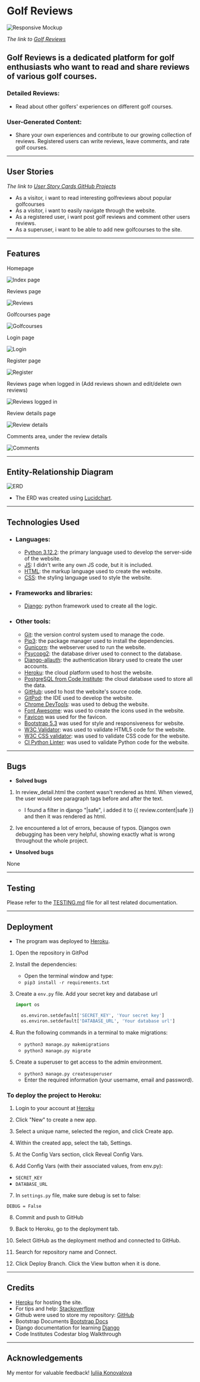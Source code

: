 # Golf Reviews

![Responsive Mockup](documentation/responsive-mockup.png)

*The link to [Golf Reviews](https://golfreview-blog-6ddabaa03e1e.herokuapp.com/)*

## Golf Reviews is a dedicated platform for golf enthusiasts who want to read and share reviews of various golf courses.

### Detailed Reviews:
* Read about other golfers' experiences on different golf courses.

### User-Generated Content:
* Share your own experiences and contribute to our growing collection of reviews. Registered users can write reviews, leave comments, and rate golf courses.

---
## User Stories

*The link to [User Story Cards GitHub Projects](https://github.com/users/ollebrask/projects/3/views/1)*


  * As a visitor, i want to read interesting golfreviews about popular golfcourses
  * As a visitor, i want to easily navigate through the website.
  * As a registered user, i want post golf reviews and comment other users reviews. 
  * As a superuser, i want to be able to add new golfcourses to the site.


---

## Features
  

Homepage

  
  ![Index page](documentation/home.png)


 Reviews page

  ![Reviews](documentation/reviews.png)

 Golfcourses page

  ![Golfcourses](documentation/golfcourses.png)

 Login page 

  ![Login](documentation/login.png)

 Register page

  ![Register](documentation/register.png)

 Reviews page when logged in (Add reviews shown and edit/delete own reviews)

  ![Reviews logged in](documentation/reviews-signedin.png)

 Review details page

  ![Review details](documentation/review-details.png)

 Comments area, under the review details

  ![Comments](documentation/comments.png)

 
---

## Entity-Relationship Diagram

  ![ERD](documentation/erd.png)

* The ERD was created using [Lucidchart](https://www.lucidchart.com/).

---
## Technologies Used

- ### Languages:
    
    + [Python 3.12.2](https://www.python.org/downloads/release/python-3122/): the primary language used to develop the server-side of the website.
    + [JS](https://www.javascript.com/): I didn't write any own JS code, but it is included.
    + [HTML](https://developer.mozilla.org/en-US/docs/Web/HTML): the markup language used to create the website.
    + [CSS](https://developer.mozilla.org/en-US/docs/Web/css): the styling language used to style the website.

- ### Frameworks and libraries:

    + [Django](https://www.djangoproject.com/): python framework used to create all the logic.

- ### Other tools:

    + [Git](https://git-scm.com/): the version control system used to manage the code.
    + [Pip3](https://pypi.org/project/pip/): the package manager used to install the dependencies.
    + [Gunicorn](https://gunicorn.org/): the webserver used to run the website.
    + [Psycopg2](https://pypi.org/project/psycopg2/): the database driver used to connect to the database.
    + [Django-allauth](https://django-allauth.readthedocs.io/en/latest/): the authentication library used to create the user accounts.
    + [Heroku](https://dashboard.heroku.com/): the cloud platform used to host the website.
    + [PostgreSQL from Code Institute](https://dbs.ci-dbs.net/): the cloud database used to store all the data.
    + [GitHub](https://github.com/): used to host the website's source code.
    + [GitPod](https://gitpod.io/): the IDE used to develop the website.
    + [Chrome DevTools](https://developer.chrome.com/docs/devtools/open/): was used to debug the website.
    + [Font Awesome](https://fontawesome.com/): was used to create the icons used in the website.
    + [Favicon](https://favicon.io/) was used for the favicon.
    + [Bootstrap 5.3](https://getbootstrap.com/) was used for style and responsiveness for website.
    + [W3C Validator](https://validator.w3.org/): was used to validate HTML5 code for the website.
    + [W3C CSS validator](https://jigsaw.w3.org/css-validator/): was used to validate CSS code for the website.
    + [CI Python Linter](https://pep8ci.herokuapp.com/): was used to validate Python code for the website.


---
## Bugs

+ **Solved bugs**

1. In review_detail.html the content wasn't rendered as html. When viewed, the user would see paragraph tags before and after the text.

    - I found a filter in django "|safe", i added it to {{ review.content|safe }} and then it was rendered as html.

2. Ive encountered a lot of errors, because of typos. Djangos own debugging has been very helpful, showing exactly what is wrong throughout the whole project.

+ **Unsolved bugs**

None

---
## Testing

Please refer to the [TESTING.md](TESTING.md) file for all test related documentation.

---
## Deployment

- The program was deployed to [Heroku](https://dashboard.heroku.com).

1. Open the repository in GitPod

2. Install the dependencies:

    - Open the terminal window and type:
    - `pip3 install -r requirements.txt`

3. Create a `env.py` file. Add your secret key and database url

    ```python
    import os

      os.environ.setdefault['SECRET_KEY', 'Your secret key']
      os.environ.setdefault['DATABASE_URL', 'Your database url']
    ```


4. Run the following commands in a terminal to make migrations: 
    - `python3 manage.py makemigrations`
    - `python3 manage.py migrate`
5. Create a superuser to get access to the admin environment.
    - `python3 manage.py createsuperuser`
    - Enter the required information (your username, email and password).


### To deploy the project to Heroku:

1.  Login to your account at [Heroku](https://dashboard.heroku.com)

2.	Click "New" to create a new app.

3.	Select a unique name, selected the region, and click Create app.

4.	Within the created app, select the tab, Settings.

5.	At the Config Vars section, click Reveal Config Vars.

6.	Add Config Vars (with their associated values, from env.py):
- `SECRET_KEY`
- `DATABASE_URL`

7. In  `settings.py` file, make sure debug is set to false:

```
DEBUG = False
```

8.	Commit and push to GitHub

9.	Back to Heroku, go to the deployment tab.

10.	Select GitHub as the deployment method and connected to GitHub.

11.	Search for repository name and Connect.

12.	Click Deploy Branch. Click the View button when it is done.

---

## Credits

- [Heroku](https://www.heroku.com/) for hosting the site.
- For tips and help: [Stackoverflow](https://stackoverflow.com)
- Github were used to store my repository: [GitHub](https://github.com)
- Bootstrap Documents [Bootstrap Docs](https://getbootstrap.com/docs/5.3/getting-started/introduction/)
- Django documentation for learning [Django](https://docs.djangoproject.com/en/5.0/)
- Code Institutes Codestar blog Walkthrough

---
## Acknowledgements

My mentor for valuable feedback! [Iuliia Konovalova](https://github.com/IuliiaKonovalova)